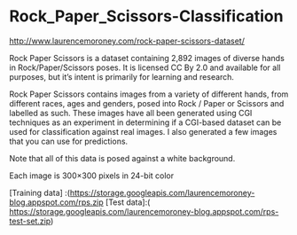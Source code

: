 # Rock_Paper_Scissors-Classification

http://www.laurencemoroney.com/rock-paper-scissors-dataset/

Rock Paper Scissors is a dataset containing 2,892 images of diverse hands in Rock/Paper/Scissors poses. It is licensed CC By 2.0 and available for all purposes, but it’s intent is primarily for learning and research.

Rock Paper Scissors contains images from a variety of different hands,  from different races, ages and genders, posed into Rock / Paper or Scissors and labelled as such.  These images have all been generated using CGI techniques as an experiment in determining if a CGI-based dataset can be used for classification against real images. I also generated a few images that you can use for predictions. 

Note that all of this data is posed against a white background.

Each image is 300×300 pixels in 24-bit color

[Training data] :(https://storage.googleapis.com/laurencemoroney-blog.appspot.com/rps.zip
[Test data]:( https://storage.googleapis.com/laurencemoroney-blog.appspot.com/rps-test-set.zip)    
    
   
